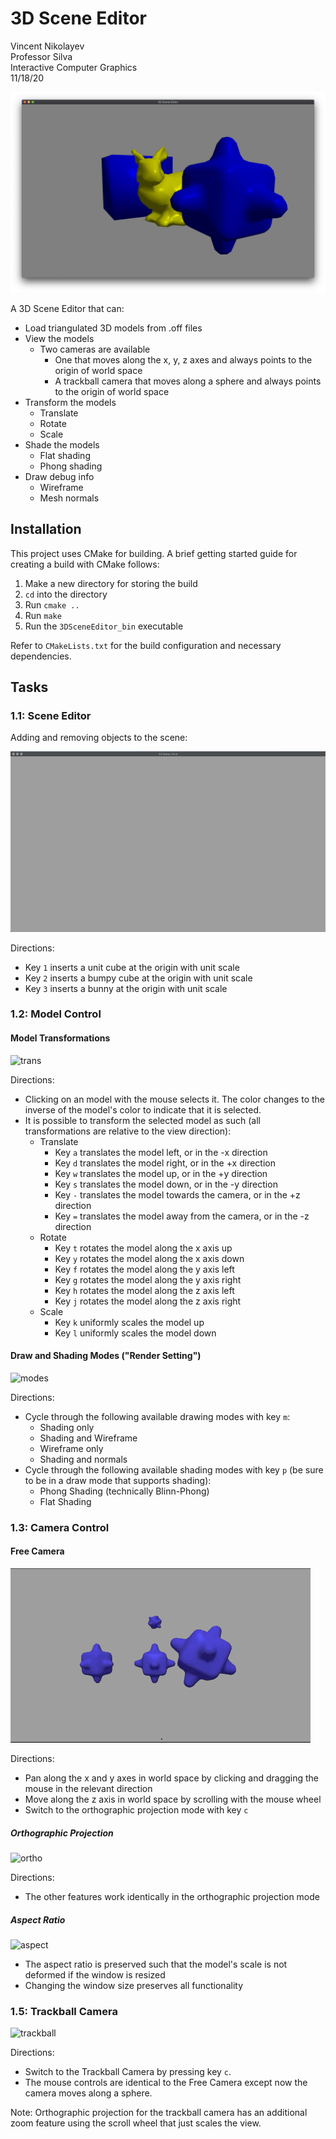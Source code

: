 # 3D Scene Editor

Vincent Nikolayev  
Professor Silva  
Interactive Computer Graphics  
11/18/20  

![1](images/1.png)

A 3D Scene Editor that can:

* Load triangulated 3D models from .off files
* View the models
  * Two cameras are available
    * One that moves along the x, y, z axes and always points to the origin of world space
    * A trackball camera that moves along a sphere and always points to the origin of world space
* Transform the models
  * Translate
  * Rotate
  * Scale
* Shade the models
  * Flat shading
  * Phong shading
* Draw debug info
  * Wireframe
  * Mesh normals

## Installation

This project uses CMake for building. A brief getting started guide for creating a build with CMake follows:

1. Make a new directory for storing the build
2. `cd` into the directory
3. Run `cmake ..`
4. Run `make`
5. Run the `3DSceneEditor_bin` executable

Refer to `CMakeLists.txt` for the build configuration and necessary dependencies.

## Tasks

### 1.1: Scene Editor

Adding and removing objects to the scene:

![insertion_deletion](images/insertion_deletion.gif)

Directions:

* Key `1` inserts a unit cube at the origin with unit scale
* Key `2` inserts a bumpy cube at the origin with unit scale
* Key `3` inserts a bunny at the origin with unit scale

### 1.2: Model Control

#### Model Transformations

![trans](images/trans.gif)

Directions:

* Clicking on an model with the mouse selects it. The color changes to the inverse of the model's color to indicate that it is selected.
* It is possible to transform the selected model as such (all transformations are relative to the view direction):
  * Translate
    * Key `a` translates the model left, or in the -x direction
    * Key `d` translates the model right, or in the +x direction
    * Key `w` translates the model up, or in the +y direction
    * Key `s` translates the model down, or in the -y direction
    * Key `-` translates the model towards the camera, or in the +z direction
    * Key `=` translates the model away from the camera, or in the -z direction
  * Rotate
    * Key `t` rotates the model along the x axis up
    * Key `y` rotates the model along the x axis down
    * Key `f` rotates the model along the y axis left
    * Key `g` rotates the model along the y axis right
    * Key `h` rotates the model along the z axis left
    * Key `j` rotates the model along the z axis right
  * Scale
    * Key `k` uniformly scales the model up
    * Key `l` uniformly scales the model down

#### Draw and Shading Modes ("Render Setting")

![modes](images/modes.gif)

Directions:

* Cycle through the following available drawing modes with key `m`:
  * Shading only
  * Shading and Wireframe
  * Wireframe only
  * Shading and normals
* Cycle through the following available shading modes with key `p` (be sure to be in a draw mode that supports shading):
  * Phong Shading (technically Blinn-Phong)
  * Flat Shading

### 1.3: Camera Control

#### Free Camera

![free_camera](images/free_camera.gif)

Directions:

* Pan along the x and y axes in world space by clicking and dragging the mouse in the relevant direction
* Move along the z axis in world space by scrolling with the mouse wheel
* Switch to the orthographic projection mode with key `c`

##### Orthographic Projection

![ortho](images/ortho.gif)

Directions:

* The other features work identically in the orthographic projection mode

##### Aspect Ratio

![aspect](images/aspect.gif)

* The aspect ratio is preserved such that the model's scale is not deformed if the window is resized
* Changing the window size preserves all functionality

### 1.5: Trackball Camera

![trackball](images/trackball.gif)

Directions:

* Switch to the Trackball Camera by pressing key `c`.
* The mouse controls are identical to the Free Camera except now the camera moves along a sphere.

Note: Orthographic projection for the trackball camera has an additional zoom feature using the scroll wheel that just scales the view.
